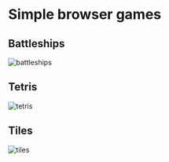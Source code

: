 # Simple browser games
## Battleships
![battleships](https://github.com/user-attachments/assets/5d8ec2e4-bb57-4769-83c7-515e377a58db)

## Tetris
![tetris](https://github.com/user-attachments/assets/bcfcfea4-5595-44ca-9fb8-faf5b23fc7c9)

## Tiles
![tiles](https://github.com/user-attachments/assets/5937bd14-1112-4b66-a017-f45885a3bcd5)

